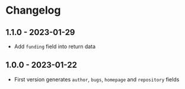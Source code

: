 # Changelog

## 1.1.0 - 2023-01-29

- Add `funding` field into return data

## 1.0.0 - 2023-01-22

- First version generates `author`, `bugs`, `homepage` and `repository` fields
